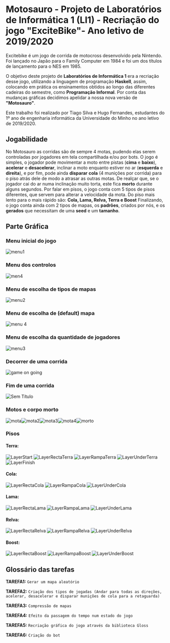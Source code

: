 # Motosauro - Projeto de Laboratórios de Informática 1 (LI1) - Recriação do jogo "ExciteBike"- Ano letivo de 2019/2020

Excitebike é um jogo de corrida de motocross desenvolvido pela Nintendo. Foi lançado no Japão para o Family Computer em 1984 e foi um dos títulos de lançamento para o NES em 1985.

O objetivo deste projeto de **Laboratórios de Informática 1** era a recriação desse jogo, utilizando a linguagem de programação **Haskell**, assim, colocando em prática os ensinamentos obtidos ao longo das diferentes cadeiras do semestre, como **Programação Informal**.  Por conta das mudanças gráficas decidimos apelidar a nossa nova versão de **"Motosauro"**.

Este trabalho foi realizado por Tiago Silva e Hugo Fernandes, estudantes do 1º ano de engenharia informática da Universidade do Minho no ano letivo de 2019/2020.

## Jogabilidade

No Motosauro as corridas são de sempre 4 motas, pudendo elas serem controladas por jogadores em tela compartilhada e/ou por bots.
O jogo é simples, o jogador pode movimentar a moto entre pistas (**cima** e **baixo**), **acelerar** e **desacelerar**, inclinar a moto enquanto estiver no ar (**esquerda** e **direita**), e por fim, pode ainda **disparar** **cola** (4 munições por corrida) para o piso atrás dele de modo a atrasar as outras motas. De realçar que, se o jogador cai do ar numa inclinação muito torta, este fica **morto** durante alguns segundos.
Por falar em pisos, o jogo conta com 5 tipos de pisos diferentes, que servem para alterar a velocidade da mota. Do piso mais lento para o mais rápido são: **Cola, Lama, Relva, Terra e Boost**
Finalizando, o jogo conta ainda com 2 tipos de mapas, os **padrões**, criados por nós, e os **gerados** que necessitam de uma **seed** e um **tamanho**.

## Parte Gráfica

### Menu inicial do jogo
![menu1](https://user-images.githubusercontent.com/57015073/191846460-a72741d2-11bf-4511-8422-035e65ad3734.gif)
### Menu dos controlos
![men4](https://user-images.githubusercontent.com/57015073/191835109-abf92924-0ab2-4291-858d-314f401bb86f.png)
### Menu de escolha de tipos de mapas
![menu2](https://user-images.githubusercontent.com/57015073/191846465-e8460021-9b26-4513-8528-bdcaae0f0473.gif)
### Menu de escolha de (default) mapa
![menu 4](https://user-images.githubusercontent.com/57015073/191846470-a5464980-c1aa-4ffa-b43c-c4ad99205586.gif)
### Menu de escolha da quantidade de jogadores
![menu3](https://user-images.githubusercontent.com/57015073/191846468-5a973e1c-a23c-46e8-998c-74bd90b90c81.gif)
### Decorrer de uma corrida
![game on going](https://user-images.githubusercontent.com/57015073/191835897-4e4e8333-1174-4b78-957b-0ef616d87577.png)
### Fim de uma corrida
![Sem Título](https://user-images.githubusercontent.com/57015073/191842314-612d62c3-30a3-4964-9106-c79399d9ad12.png)
### Motos e corpo morto
![mota](https://user-images.githubusercontent.com/57015073/191842538-12dd76be-c368-4418-8e10-d3c4d1ed6e16.png)![mota2](https://user-images.githubusercontent.com/57015073/191842540-cc1f2a31-adb7-4c81-8555-49862e960aa8.png)![mota3](https://user-images.githubusercontent.com/57015073/191842543-b77f9d0d-82e2-4f37-be05-31cbb89ce2e0.png)![mota4](https://user-images.githubusercontent.com/57015073/191842545-6e3b4fe7-b4dd-4d8f-abf5-98eb570aee33.png)![morto](https://user-images.githubusercontent.com/57015073/191842826-0d1fa6a2-b57f-49d8-ae4f-19297a5f6f80.png)
### Pisos
#### Terra:
![LayerStart](https://user-images.githubusercontent.com/57015073/191843692-6fdbfcc7-644a-4785-a821-c2eeef3f997c.png) ![LayerRectaTerra](https://user-images.githubusercontent.com/57015073/191843690-29cc72d6-3577-4ad1-8f9a-325de5aef8a8.png)  ![LayerRampaTerra](https://user-images.githubusercontent.com/57015073/191843712-b1a61c7a-95f9-4e86-b620-2f78cc882e7d.png) ![LayerUnderTerra](https://user-images.githubusercontent.com/57015073/191843702-b53598e0-7e5c-4ab8-9474-ece459aef02b.png) ![LayerFinish](https://user-images.githubusercontent.com/57015073/191843703-c7225efe-dcfb-4c0c-909e-2b482e9661ff.png)
#### Cola:
![LayerRectaCola](https://user-images.githubusercontent.com/57015073/191843681-110d37b5-5776-4e97-ada6-14846bcfc5c0.png) ![LayerRampaCola](https://user-images.githubusercontent.com/57015073/191843708-441f0e52-1925-4c02-b4ea-11ff2fc5d9c9.png) ![LayerUnderCola](https://user-images.githubusercontent.com/57015073/191843695-8f523082-3da1-4b7a-9e48-a05d381d46c1.png)
#### Lama:
![LayerRectaLama](https://user-images.githubusercontent.com/57015073/191843685-2a8bc469-fee9-4b6a-8768-9220be985563.png) ![LayerRampaLama](https://user-images.githubusercontent.com/57015073/191843709-afd3204c-b312-43b3-968a-ead11fe72334.png) ![LayerUnderLama](https://user-images.githubusercontent.com/57015073/191843697-61b8b9b6-f9f6-4813-9fb2-af4701a4f87a.png)
#### Relva:
![LayerRectaRelva](https://user-images.githubusercontent.com/57015073/191843687-436273ff-6d4f-435f-ae84-698803823924.png) ![LayerRampaRelva](https://user-images.githubusercontent.com/57015073/191843711-81d23779-490e-414f-968b-4e7559bc3103.png) ![LayerUnderRelva](https://user-images.githubusercontent.com/57015073/191843700-3504348e-208f-40c9-8898-a6b6eb6304d1.png)
#### Boost:
![LayerRectaBoost](https://user-images.githubusercontent.com/57015073/191843713-f5fde91a-4c57-431c-bdf6-22a0d771e4ae.png) ![LayerRampaBoost](https://user-images.githubusercontent.com/57015073/191843705-6d614595-e985-4697-8824-b1d193de44b8.png) ![LayerUnderBoost](https://user-images.githubusercontent.com/57015073/191843693-87da0d7c-76ed-4bf9-af96-d626b3b941ec.png)

## Glossário das tarefas

**TAREFA1:** ``Gerar um mapa aleatório``

**TAREFA2:** ``Criação dos tipos de jogadas (Andar para todas as direções, acelerar, desacelerar e disparar munições de cola para a retaguarda)``

**TAREFA3:** ``Compressão de mapas``

**TAREFA4:** ``Efeito da passagem do tempo num estado do jogo``

**TAREFA5:** ``Recriação gráfica do jogo através da biblioteca Gloss ``

**TAREFA6:** ``Criação do bot``
